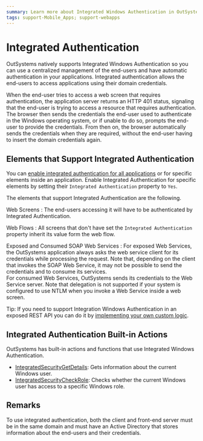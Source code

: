 ```yaml
---
summary: Learn more about Integrated Windows Authentication in OutSystems.
tags: support-Mobile_Apps; support-webapps
---
```


# Integrated Authentication

OutSystems natively supports Integrated Windows Authentication so you can use a centralized management of the end-users and have automatic authentication in your applications. Integrated authentication allows the end-users to access applications using their domain credentials.

When the end-user tries to access a web screen that requires authentication, the application server returns an HTTP 401 status, signaling that the end-user is trying to access a resource that requires authentication. The browser then sends the credentials the end-user used to authenticate in the Windows operating system, or if unable to do so, prompts the end-user to provide the credentials. From then on, the browser automatically sends the credentials when they are required, without the end-user having to insert the domain credentials again.

## Elements that Support Integrated Authentication

You can [enable integrated authentication for all applications](configure-active-directory.md) or for specific elements inside an application. Enable Integrated Authentication for specific elements by setting their `Integrated Authentication` property to `Yes`.

The elements that support Integrated Authentication are the following.

Web Screens : The end-users accessing it will have to be authenticated by Integrated Authentication.

Web Flows : All screens that don't have set the `Integrated Authentication` property inherit its value form the web flow.

Exposed and Consumed SOAP Web Services : For exposed Web Services, the OutSystems application always asks the web service client for its credentials while processing the request. Note that, depending on the client that invokes the SOAP Web Service, it may not be possible to send the credentials and to consume its services.  
For consumed Web Services, OutSystems sends its credentials to the Web Service server. Note that delegation is not supported if your system is configured to use NTLM when you invoke a Web Service inside a web screen.

Tip: If you need to support Integration Windows Authentication in an exposed REST API you can do it by [implementing your own custom logic](../../../../extensibility-and-integration/rest/expose-rest-apis/add-custom-authentication-to-an-exposed-rest-api.md).

## Integrated Authentication Built-in Actions

OutSystems has built-in actions and functions that use Integrated Windows Authentication.

* [IntegratedSecurityGetDetails](https://github.com/danielmarquespt/docs-product/tree/e7ea3f444d5129dab245c69ab72ae091554bc4fb/src/ref/apis/auto/system-actions.final.md#IntegratedSecurityGetDetails%3E): Gets information about the current Windows user.
* [IntegratedSecurityCheckRole](https://github.com/danielmarquespt/docs-product/tree/e7ea3f444d5129dab245c69ab72ae091554bc4fb/src/ref/apis/auto/system-actions.final.md#IntegratedSecurityCheckRole%3E): Checks whether the current Windows user has access to a specific Windows role.

## Remarks

To use integrated authentication, both the client and front-end server must be in the same domain and must have an Active Directory that stores information about the end-users and their credentials.

